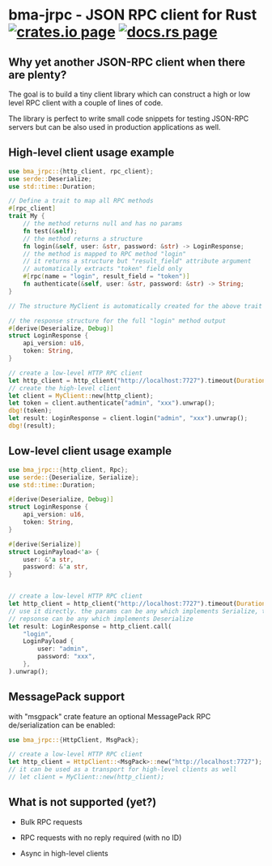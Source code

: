 <h1>
    bma-jrpc - JSON RPC client for Rust
    <a href="https://crates.io/crates/bma-jrpc"><img alt="crates.io page" src="https://img.shields.io/crates/v/bma-jrpc.svg"></img></a>
    <a href="https://docs.rs/bma-jrpc"><img alt="docs.rs page" src="https://docs.rs/bma-jrpc/badge.svg"></img></a>
</h1>

## Why yet another JSON-RPC client when there are plenty?

The goal is to build a tiny client library which can construct a high or low
level RPC client with a couple of lines of code.

The library is perfect to write small code snippets for testing JSON-RPC
servers but can be also used in production applications as well.

## High-level client usage example

```rust
use bma_jrpc::{http_client, rpc_client};
use serde::Deserialize;
use std::time::Duration;

// Define a trait to map all RPC methods
#[rpc_client]
trait My {
    // the method returns null and has no params
    fn test(&self);
    // the method returns a structure
    fn login(&self, user: &str, password: &str) -> LoginResponse;
    // the method is mapped to RPC method "login"
    // it returns a structure but "result_field" attribute argument
    // automatically extracts "token" field only
    #[rpc(name = "login", result_field = "token")]
    fn authenticate(&self, user: &str, password: &str) -> String;
}

// The structure MyClient is automatically created for the above trait with a method "new"

// the response structure for the full "login" method output
#[derive(Deserialize, Debug)]
struct LoginResponse {
    api_version: u16,
    token: String,
}

// create a low-level HTTP RPC client
let http_client = http_client("http://localhost:7727").timeout(Duration::from_secs(2));
// create the high-level client
let client = MyClient::new(http_client);
let token = client.authenticate("admin", "xxx").unwrap();
dbg!(token);
let result: LoginResponse = client.login("admin", "xxx").unwrap();
dbg!(result);
```

## Low-level client usage example

```rust
use bma_jrpc::{http_client, Rpc};
use serde::{Deserialize, Serialize};
use std::time::Duration;

#[derive(Deserialize, Debug)]
struct LoginResponse {
    api_version: u16,
    token: String,
}

#[derive(Serialize)]
struct LoginPayload<'a> {
    user: &'a str,
    password: &'a str,
}


// create a low-level HTTP RPC client
let http_client = http_client("http://localhost:7727").timeout(Duration::from_secs(2));
// use it directly. the params can be any which implements Serialize, the
// repsonse can be any which implements Deserialize
let result: LoginResponse = http_client.call(
    "login",
    LoginPayload {
        user: "admin",
        password: "xxx",
    },
).unwrap();
```

## MessagePack support

with "msgpack" crate feature an optional MessagePack RPC de/serialization can
be enabled:

```rust
use bma_jrpc::{HttpClient, MsgPack};

// create a low-level HTTP RPC client
let http_client = HttpClient::<MsgPack>::new("http://localhost:7727");
// it can be used as a transport for high-level clients as well
// let client = MyClient::new(http_client);
```

## What is not supported (yet?)

* Bulk RPC requests

* RPC requests with no reply required (with no ID)

* Async in high-level clients
